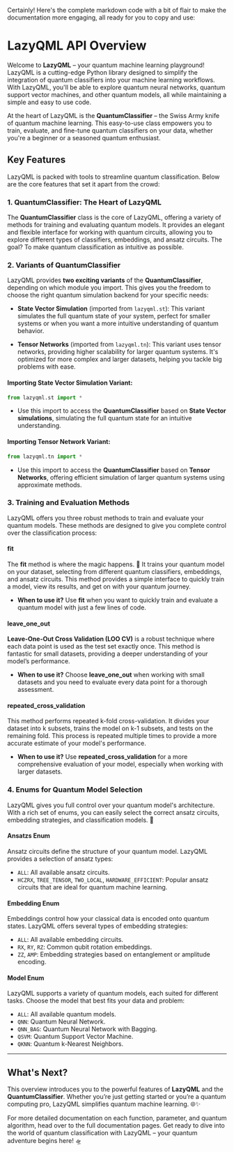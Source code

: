 Certainly! Here's the complete markdown code with a bit of flair to make the documentation more engaging, all ready for you to copy and use:


# LazyQML API Overview

Welcome to **LazyQML** – your quantum machine learning playground! LazyQML is a cutting-edge Python library designed to simplify the integration of quantum classifiers into your machine learning workflows. With LazyQML, you'll be able to explore quantum neural networks, quantum support vector machines, and other quantum models, all while maintaining a simple and easy to use code.

At the heart of LazyQML is the **QuantumClassifier** – the Swiss Army knife of quantum machine learning. This easy-to-use class empowers you to train, evaluate, and fine-tune quantum classifiers on your data, whether you're a beginner or a seasoned quantum enthusiast. 

## Key Features

LazyQML is packed with tools to streamline quantum classification. Below are the core features that set it apart from the crowd:

### 1. **QuantumClassifier: The Heart of LazyQML**

The **QuantumClassifier** class is the core of LazyQML, offering a variety of methods for training and evaluating quantum models. It provides an elegant and flexible interface for working with quantum circuits, allowing you to explore different types of classifiers, embeddings, and ansatz circuits. The goal? To make quantum classification as intuitive as possible. 

### 2. **Variants of QuantumClassifier**

LazyQML provides **two exciting variants** of the **QuantumClassifier**, depending on which module you import. This gives you the freedom to choose the right quantum simulation backend for your specific needs:

- **State Vector Simulation** (imported from `lazyqml.st`): This variant simulates the full quantum state of your system, perfect for smaller systems or when you want a more intuitive understanding of quantum behavior.
  
- **Tensor Networks** (imported from `lazyqml.tn`): This variant uses tensor networks, providing higher scalability for larger quantum systems. It's optimized for more complex and larger datasets, helping you tackle big problems with ease.

#### Importing State Vector Simulation Variant:
```python
from lazyqml.st import *
```

- Use this import to access the **QuantumClassifier** based on **State Vector simulations**, simulating the full quantum state for an intuitive understanding.

#### Importing Tensor Network Variant:
```python
from lazyqml.tn import *
```
- Use this import to access the **QuantumClassifier** based on **Tensor Networks**, offering efficient simulation of larger quantum systems using approximate methods.

### 3. **Training and Evaluation Methods**

LazyQML offers you three robust methods to train and evaluate your quantum models. These methods are designed to give you complete control over the classification process:

#### **fit**
The **fit** method is where the magic happens. 🌟 It trains your quantum model on your dataset, selecting from different quantum classifiers, embeddings, and ansatz circuits. This method provides a simple interface to quickly train a model, view its results, and get on with your quantum journey.

- **When to use it?** Use **fit** when you want to quickly train and evaluate a quantum model with just a few lines of code.

#### **leave_one_out**
**Leave-One-Out Cross Validation (LOO CV)** is a robust technique where each data point is used as the test set exactly once. This method is fantastic for small datasets, providing a deeper understanding of your model’s performance.

- **When to use it?** Choose **leave_one_out** when working with small datasets and you need to evaluate every data point for a thorough assessment.

#### **repeated_cross_validation**
This method performs repeated k-fold cross-validation. It divides your dataset into k subsets, trains the model on k-1 subsets, and tests on the remaining fold. This process is repeated multiple times to provide a more accurate estimate of your model's performance.

- **When to use it?** Use **repeated_cross_validation** for a more comprehensive evaluation of your model, especially when working with larger datasets.

### 4. **Enums for Quantum Model Selection**

LazyQML gives you full control over your quantum model's architecture. With a rich set of enums, you can easily select the correct ansatz circuits, embedding strategies, and classification models. 🎯

#### **Ansatzs Enum**
Ansatz circuits define the structure of your quantum model. LazyQML provides a selection of ansatz types:

- `ALL`: All available ansatz circuits.
- `HCZRX`, `TREE_TENSOR`, `TWO_LOCAL`, `HARDWARE_EFFICIENT`: Popular ansatz circuits that are ideal for quantum machine learning.

#### **Embedding Enum**
Embeddings control how your classical data is encoded onto quantum states. LazyQML offers several types of embedding strategies:

- `ALL`: All available embedding circuits.
- `RX`, `RY`, `RZ`: Common qubit rotation embeddings.
- `ZZ`, `AMP`: Embedding strategies based on entanglement or amplitude encoding.

#### **Model Enum**
LazyQML supports a variety of quantum models, each suited for different tasks. Choose the model that best fits your data and problem:

- `ALL`: All available quantum models.
- `QNN`: Quantum Neural Network.
- `QNN_BAG`: Quantum Neural Network with Bagging.
- `QSVM`: Quantum Support Vector Machine.
- `QKNN`: Quantum k-Nearest Neighbors.

---

## What's Next?

This overview introduces you to the powerful features of **LazyQML** and the **QuantumClassifier**. Whether you’re just getting started or you’re a quantum computing pro, LazyQML simplifies quantum machine learning. 🌐✨

For more detailed documentation on each function, parameter, and quantum algorithm, head over to the full documentation pages. Get ready to dive into the world of quantum classification with LazyQML – your quantum adventure begins here! 🛸
